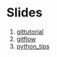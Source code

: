 # Slides

1. [gittutorial](http://nss.github.com/slides/gittutorial/index.html)
2. [gitflow](http://nss.github.com/slides/gitflow/index.html)
3. [python_tips](http://nss.github.com/slides/python_tips/index.html)
